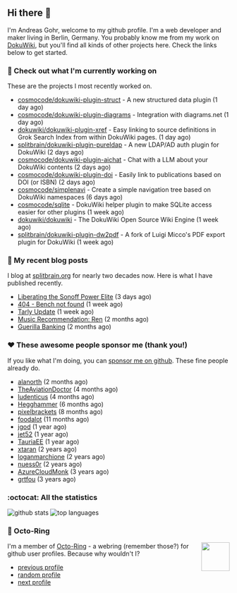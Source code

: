 ## Hi there :wave:

I'm Andreas Gohr, welcome to my github profile. I'm a web developer and maker living in Berlin, Germany. You probably know me from my work on [DokuWiki](https://github.com/splitbrain/dokuwiki), but you'll find all kinds of other projects here. Check the links below to get started.

### :hammer: Check out what I'm currently working on

These are the projects I most recently worked on.


- [cosmocode/dokuwiki-plugin-struct](https://github.com/cosmocode/dokuwiki-plugin-struct) - A new structured data plugin (1 day ago)
- [cosmocode/dokuwiki-plugin-diagrams](https://github.com/cosmocode/dokuwiki-plugin-diagrams) - Integration with diagrams.net (1 day ago)
- [dokuwiki/dokuwiki-plugin-xref](https://github.com/dokuwiki/dokuwiki-plugin-xref) - Easy linking to source definitions in Grok Search Index from within DokuWiki pages. (1 day ago)
- [splitbrain/dokuwiki-plugin-pureldap](https://github.com/splitbrain/dokuwiki-plugin-pureldap) - A new LDAP/AD auth plugin for DokuWiki (2 days ago)
- [cosmocode/dokuwiki-plugin-aichat](https://github.com/cosmocode/dokuwiki-plugin-aichat) - Chat with a LLM about your DokuWiki contents (2 days ago)
- [cosmocode/dokuwiki-plugin-doi](https://github.com/cosmocode/dokuwiki-plugin-doi) - Easily link to publications based on DOI (or ISBN) (2 days ago)
- [cosmocode/simplenavi](https://github.com/cosmocode/simplenavi) - Create a simple navigation tree based on DokuWiki namespaces (6 days ago)
- [cosmocode/sqlite](https://github.com/cosmocode/sqlite) - DokuWiki helper plugin to make SQLite access easier for other plugins (1 week ago)
- [dokuwiki/dokuwiki](https://github.com/dokuwiki/dokuwiki) - The DokuWiki Open Source Wiki Engine (1 week ago)
- [splitbrain/dokuwiki-plugin-dw2pdf](https://github.com/splitbrain/dokuwiki-plugin-dw2pdf) - A fork of Luigi Micco&#39;s PDF export plugin for DokuWiki (1 week ago)

### :scroll: My recent blog posts

I blog at [splitbrain.org](https://www.splitbrain.org) for nearly two decades now. Here is what I have published recently.


- [Liberating the Sonoff Power Elite](https://www.splitbrain.org/blog/2023-08/06-liberating_the_sonoff_power_elite) (3 days ago)
- [404 - Bench not found](https://www.splitbrain.org/blog/2023-07/29-404_bench_not_found) (1 week ago)
- [Tarly Update](https://www.splitbrain.org/blog/2023-07/28-tarly_update) (1 week ago)
- [Music Recommendation: Ren](https://www.splitbrain.org/blog/2023-06/09-music_ren) (2 months ago)
- [Guerilla Banking](https://www.splitbrain.org/blog/2023-06/03-guerrilla_banking) (2 months ago)

### :hearts:️ These awesome people sponsor me (thank you!)

If you like what I'm doing, you can [sponsor me on github](https://github.com/sponsors/splitbrain). These fine people already do.


- [alanorth](https://github.com/alanorth) (2 months ago)
- [TheAviationDoctor](https://github.com/TheAviationDoctor) (4 months ago)
- [ludenticus](https://github.com/ludenticus) (4 months ago)
- [Hegghammer](https://github.com/Hegghammer) (6 months ago)
- [pixelbrackets](https://github.com/pixelbrackets) (8 months ago)
- [foodalot](https://github.com/foodalot) (11 months ago)
- [jgod](https://github.com/jgod) (1 year ago)
- [jet52](https://github.com/jet52) (1 year ago)
- [TauriaEE](https://github.com/TauriaEE) (1 year ago)
- [xtaran](https://github.com/xtaran) (2 years ago)
- [loganmarchione](https://github.com/loganmarchione) (2 years ago)
- [nuess0r](https://github.com/nuess0r) (2 years ago)
- [AzureCloudMonk](https://github.com/AzureCloudMonk) (3 years ago)
- [grtfou](https://github.com/grtfou) (3 years ago)

### :octocat: All the statistics

 ![github stats](https://github-readme-stats.vercel.app/api?username=splitbrain&show_icons=true&hide_title=true)
![top languages](https://github-readme-stats.vercel.app/api/top-langs/?username=splitbrain&layout=compact)


### :octopus: Octo-Ring

<img width="64" height="65" src="https://octo-ring.com/static/img/octo.png" align="right" alt="">

I'm a member of [Octo-Ring](https://octo-ring.com/) - a webring (remember those?) for github user profiles. Because why wouldn't I? 

* [previous profile](https://octo-ring.com/p/splitbrain/prev)
* [random profile](https://octo-ring.com/p/splitbrain/random)
* [next profile](https://octo-ring.com/p/splitbrain/next)

